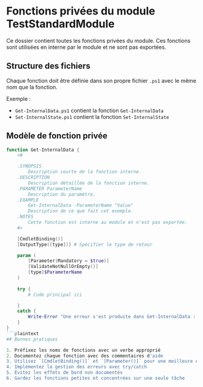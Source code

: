 # Fonctions privées du module TestStandardModule

Ce dossier contient toutes les fonctions privées du module. Ces fonctions sont utilisées en interne par le module et ne sont pas exportées.

## Structure des fichiers

Chaque fonction doit être définie dans son propre fichier `.ps1` avec le même nom que la fonction.

Exemple :
- `Get-InternalData.ps1` contient la fonction `Get-InternalData`
- `Set-InternalState.ps1` contient la fonction `Set-InternalState`

## Modèle de fonction privée

```powershell
function Get-InternalData {
    <#

    .SYNOPSIS
        Description courte de la fonction interne.
    .DESCRIPTION
        Description détaillée de la fonction interne.
    .PARAMETER ParameterName
        Description du paramètre.
    .EXAMPLE
        Get-InternalData -ParameterName "Value"
        Description de ce que fait cet exemple.
    .NOTES
        Cette fonction est interne au module et n'est pas exportée.
    #>

    [CmdletBinding()]
    [OutputType([type])] # Spécifier le type de retour

    param (
        [Parameter(Mandatory = $true)]
        [ValidateNotNullOrEmpty()]
        [type]$ParameterName
    )
    
    try {
        # Code principal ici

    }
    catch {
        Write-Error "Une erreur s'est produite dans Get-InternalData : $_"
    }
}
```plaintext
## Bonnes pratiques

1. Préfixez les noms de fonctions avec un verbe approprié
2. Documentez chaque fonction avec des commentaires d'aide
3. Utilisez `[CmdletBinding()]` et `[Parameter()]` pour une meilleure expérience de développement
4. Implémentez la gestion des erreurs avec try/catch
5. Évitez les effets de bord non documentés
6. Gardez les fonctions petites et concentrées sur une seule tâche

